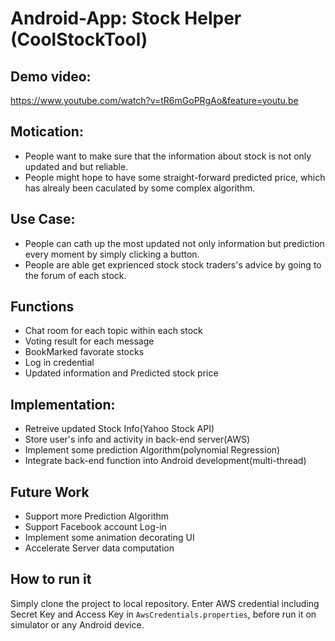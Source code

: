 Android-App: Stock Helper (CoolStockTool)
============

## Demo video:
https://www.youtube.com/watch?v=tR6mGoPRgAo&feature=youtu.be

## Motication:  
- People want to make sure that the information about stock is not only updated and but reliable.
- People might hope to have some straight-forward predicted price, which has alrealy been caculated by some complex algorithm.

## Use Case:
- People can cath up the most updated not only information but prediction every moment by simply clicking a button.
- People are able get exprienced stock stock traders's advice by going to the forum of each stock.

## Functions
- Chat room for each topic within each stock
- Voting result for each message
- BookMarked favorate stocks
- Log in credential
- Updated information and Predicted stock price

## Implementation:
- Retreive updated Stock Info(Yahoo Stock API)
- Store user's info and activity in back-end server(AWS)
- Implement some prediction Algorithm(polynomial Regression)
- Integrate back-end function into Android development(multi-thread)

## Future Work
- Support more Prediction Algorithm
- Support Facebook account Log-in
- Implement some animation decorating UI
- Accelerate Server data computation

## How to run it
Simply clone the project to local repository. Enter AWS credential including Secret Key and Access Key in ```AwsCredentials.properties```, before run it on simulator or any Android device. 

